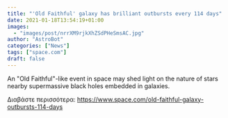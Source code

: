 ```yaml
---
title: "'Old Faithful' galaxy has brilliant outbursts every 114 days"
date: 2021-01-18T13:54:19+01:00
images:
  - "images/post/nrrXM9rjkXhZSdPHeSmsAC.jpg"
author: "AstroBot"
categories: ["News"]
tags: ["space.com"]
draft: false
---
```


An "Old Faithful"-like event in space may shed light on the nature of stars nearby supermassive black holes embedded in galaxies. 

Διαβάστε περισσότερα: https://www.space.com/old-faithful-galaxy-outbursts-114-days
